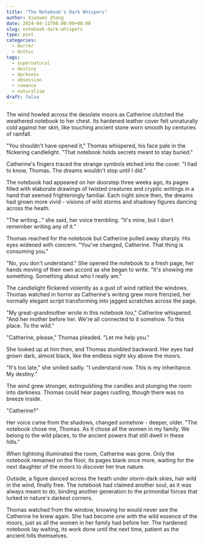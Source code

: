 ```yaml
---
title: "The Notebook's Dark Whispers"
author: Xiaowen Zhang
date: 2024-04-11T08:00:00+08:00
slug: notebook-dark-whispers
type: post
categories:
  - Horror
  - Gothic
tags:
  - supernatural
  - destiny
  - darkness
  - obsession
  - romance
  - naturalism
draft: false
---
```


The wind howled across the desolate moors as Catherine clutched the weathered notebook to her chest. Its hardened leather cover felt unnaturally cold against her skin, like touching ancient stone worn smooth by centuries of rainfall.

"You shouldn't have opened it," Thomas whispered, his face pale in the flickering candlelight. "That notebook holds secrets meant to stay buried."

Catherine's fingers traced the strange symbols etched into the cover. "I had to know, Thomas. The dreams wouldn't stop until I did."

The notebook had appeared on her doorstep three weeks ago, its pages filled with elaborate drawings of twisted creatures and cryptic writings in a hand that seemed frighteningly familiar. Each night since then, the dreams had grown more vivid - visions of wild storms and shadowy figures dancing across the heath.

"The writing..." she said, her voice trembling. "It's mine, but I don't remember writing any of it."

Thomas reached for the notebook but Catherine pulled away sharply. His eyes widened with concern. "You've changed, Catherine. That thing is consuming you."

"No, you don't understand." She opened the notebook to a fresh page, her hands moving of their own accord as she began to write. "It's showing me something. Something about who I really am."

The candlelight flickered violently as a gust of wind rattled the windows. Thomas watched in horror as Catherine's writing grew more frenzied, her normally elegant script transforming into jagged scratches across the page.

"My great-grandmother wrote in this notebook too," Catherine whispered. "And her mother before her. We're all connected to it somehow. To this place. To the wild."

"Catherine, please," Thomas pleaded. "Let me help you."

She looked up at him then, and Thomas stumbled backward. Her eyes had grown dark, almost black, like the endless night sky above the moors.

"It's too late," she smiled sadly. "I understand now. This is my inheritance. My destiny."

The wind grew stronger, extinguishing the candles and plunging the room into darkness. Thomas could hear pages rustling, though there was no breeze inside.

"Catherine?"

Her voice came from the shadows, changed somehow - deeper, older. "The notebook chose me, Thomas. As it chose all the women in my family. We belong to the wild places, to the ancient powers that still dwell in these hills."

When lightning illuminated the room, Catherine was gone. Only the notebook remained on the floor, its pages blank once more, waiting for the next daughter of the moors to discover her true nature.

Outside, a figure danced across the heath under storm-dark skies, hair wild in the wind, finally free. The notebook had claimed another soul, as it was always meant to do, binding another generation to the primordial forces that lurked in nature's darkest corners.

Thomas watched from the window, knowing he would never see the Catherine he knew again. She had become one with the wild essence of the moors, just as all the women in her family had before her. The hardened notebook lay waiting, its work done until the next time, patient as the ancient hills themselves.